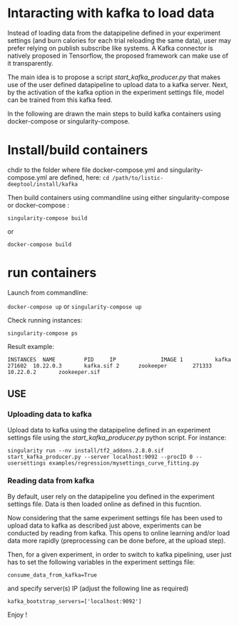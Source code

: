 # Intaracting with kafka to load data
Instead of loading data from the datapipeline defined in your experiment settings (and burn calories for each trial reloading the same data), user may prefer relying on publish subscribe like systems.
A Kafka connector is natively proposed in Tensorflow, the proposed framework can make use of it transparently.

The main idea is to propose a script *start_kafka_producer.py* that makes use of the user defined datapipeline to upload data to a kafka server. Next, by the activation of the kafka option in the experiment settings file, model can be trained from this kafka feed.

In the following are drawn the main steps to build kafka containers using docker-compose or singularity-compose.

# Install/build containers
chdir to the folder where file docker-compose.yml and singularity-compose.yml are defined, here:
  `cd /path/to/listic-deeptool/install/kafka`

Then build containers using commandline using either singularity-compose or docker-compose :

  `singularity-compose build`

  or

  `docker-compose build`

# run containers 
Launch from commandline:

  `docker-compose up` or `singularity-compose up`

Check running instances:

  `singularity-compose ps`

Result example:

  `
INSTANCES  NAME         PID     IP              IMAGE
1          kafka        271602  10.22.0.3       kafka.sif
2      zookeeper        271333  10.22.0.2       zookeeper.sif
  `

## USE
### Uploading data to kafka
Upload data to kafka using the datapipeline defined in an experiment settings file using the *start_kafka_producer.py* python script. For instance:

`singularity run --nv install/tf2_addons.2.8.0.sif start_kafka_producer.py --server localhost:9092 --procID 0 --usersettings examples/regression/mysettings_curve_fitting.py`

### Reading data from kafka
By default, user rely on the datapipeline you defined in the experiment settings file. Data is then loaded online as defined in this fucntion.

Now considering that the same experiment settings file has been used to upload data to kafka as described just above, experiments can be conducted by reading from kafka. This opens to online learning and/or load data more rapidly (preprocessing can be done before, at the upload step).

Then, for a given experiment, in order to switch to kafka pipelining, user just has to set  the following variables in the experiment settings file:

  `consume_data_from_kafka=True`

  and specify server(s) IP (adjust the following line as required)
  
  `kafka_bootstrap_servers=['localhost:9092']`

Enjoy !
